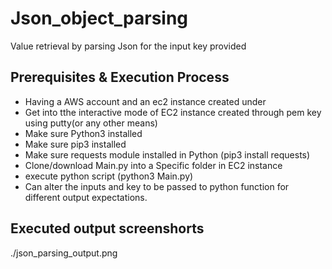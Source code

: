 # Json_object_parsing
Value retrieval by parsing Json for the input key provided

## Prerequisites & Execution Process
- Having a AWS account and an ec2 instance created under
- Get into tthe interactive mode of EC2 instance created through pem key using putty(or any other means)
- Make sure Python3 installed
- Make sure pip3 installed
- Make sure requests module installed in Python (pip3 install requests)
- Clone/download Main.py into a Specific folder in EC2 instance
- execute python script (python3 Main.py)
- Can alter the inputs and key to be passed to python function for different output expectations.

## Executed output screenshorts
./json_parsing_output.png
